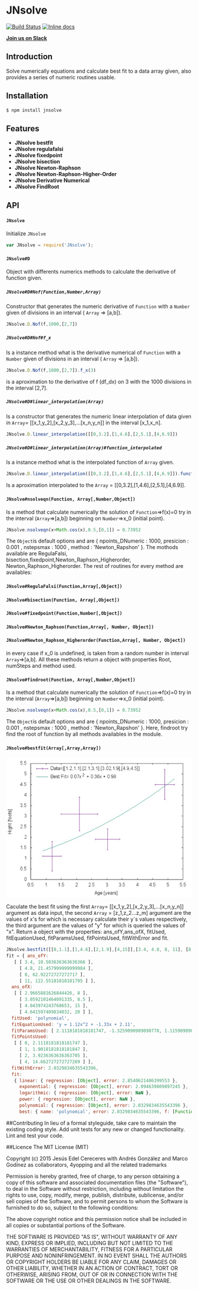 # JNsolve
[![Build Status](https://travis-ci.org/4yopping/JNsolve.svg?branch=master)](https://travis-ci.org/4yopping/JNsolve) [![Inline docs](http://inch-ci.org/github/4yopping/JNsolve.svg?branch=master)](http://inch-ci.org/github/4yopping/JNsolve)

**[Join us on Slack](http://jnsolve.slack.com)**

## Introduction

Solve numerically equations and calculate best fit to a data array given, also provides a series of numeric routines usable.


## Installation

```bash
$ npm install jnsolve
```


## Features


- **JNsolve bestfit**
- **JNsolve regulafalsi**
- **JNsolve fixedpoint**
- **JNsolve bisection**
- **JNsolve Newton-Raphson**
- **JNsolve Newton-Raphson-Higher-Order**
- **JNsolve Derivative Numerical**
- **JNsolve FindRoot**

## API

#### `JNsolve`

Initialize `JNsolve`

```js
var JNsolve = require('JNsolve');
```

#### `JNsolve#D`

Object with differents numerics methods to calculate the derivative of function given.

##### `JNsolve#D#Nof(Function,Number,Array)`
Constructor that generates the numeric derivative of `Function` with a  `Number` given of divisions in an interval ( `Array` => [a,b]).

```js
JNsolve.D.Nof(f,1000,[2,7])
```

##### `JNsolve#D#Nof#f_x`
Is a instance method what is the derivative numerical of  `Function` with a   `Number` given of divisions in an interval (  `Array` => [a,b]).

```js
JNsolve.D.Nof(f,1000,[2,7]).f_x(3)
```
is a aproximation to the derivative of f (df_dx) on 3 with the 1000 divisions in the interval [2,7].



##### `JNsolve#D#linear_interpolation(Array)`
Is a constructor that generates the numeric linear interpolation of data given in `Array`= [[x_1,y_2],[x_2,y_3],...[x_n,y_n]] in the interval [x_1,x_n].

```js
JNsolve.D.linear_interpolation([[0,3.2],[1,4.6],[2,5.1],[4,6.9]])
```
##### `JNsolve#D#linear_interpolation(Array)#function_interpolated`
Is a instance method what is the interpolated function of `Array` given.

```js
JNsolve.D.linear_interpolation([[0,3.2],[1,4.6],[2,5.1],[4,6.9]]).function_interpolated(2.5)
```
Is a aproximation interpolated to the `Array` = [[0,3.2],[1,4.6],[2,5.1],[4,6.9]].

#### `JNsolve#nsolveqn(Function, Array[,Number,Object])`
Is a method that calculate numerically the solution of `Function`=>f(x)=0 try in the interval (`Array`=>[a,b]) beginning  on `Number`=>x_0 (initial point).

```js
JNsolve.nsolveqn(x+Math.cos(x),0.5,[0,1]) = 0.73952
```
The `Object`is default options and are { npoints_DNumeric : 1000, presicion : 0.001 , nstepsmax : 1000 , method : 'Newton_Rapshon' }. The mothods available are RegulaFalsi, bisection,fixedpoint,Newton_Raphson_Higherorder, Newton_Raphson_Higherorder. The rest of routines for every method are availables:

#### `JNsolve#RegulaFalsi(Function,Array[,Object])`
#### `JNsolve#bisection(Function, Array[,Object])`
#### `JNsolve#fixedpoint(Function,Number[,Object])`
#### `JNsolve#Newton_Raphson(Function,Array[, Number, Object])`
#### `JNsolve#Newton_Raphson_Higherorder(Function,Array[, Number, Object])`

in every case if x_0 is undefined, is taken from a random number  in interval `Array`=>[a,b]. All these methods return a object with properties Root, numSteps and method used.

#### `JNsolve#findroot(Function, Array[,Number,Object])`
Is a method that calculate numerically the solution of `Function`=>f(x)=0 try in the interval (`Array`=>[a,b]) beginning  on `Number`=>x_0 (initial point).

```js
JNsolve.nsolveqn(x+Math.cos(x),0.5,[0,1]) = 0.73952
```
The `Object`is default options and are { npoints_DNumeric : 1000, presicion : 0.001 , nstepsmax : 1000 , method : 'Newton_Rapshon' }. Here, findroot try find the root of function by all methods availables in the module.


#### `JNsolve#bestfit(Array[,Array,Array])`
![Plot Data with Best fit](./plot.jpeg)


Caculate the best fit using the first `Array`= [[x_1,y_2],[x_2,y_3],...[x_n,y_n]] argument as data input, the second  `Array` = [z_1,z_2...z_m] argument are the values of x's for which is necessary calculate their y`s values respectively, the third argument are the values of "y" for which is queried the values of "x". Return a object with the properties: ans_ofY,ans_ofX, fitUsed, fitEquationUsed, fitParamsUsed, fitPointsUsed, fitWithError and fit.

```js
JNsolve.bestfit([[0,1.1],[1,4.6],[2,1.9],[4,15]],[3.4, 4.8, 8, 11], [8,8.5,15,20]) =
fit = { ans_ofY:
   [ [ 3.4, 10.503636363636366 ],
     [ 4.8, 21.457999999999984 ],
     [ 8, 62.92272727272717 ],
     [ 11, 122.55181818181795 ] ],
  ans_ofX:
   [ [ 2.9665881626844426, 8 ],
     [ 3.0592101464091335, 8.5 ],
     [ 4.043974243768653, 15 ],
     [ 4.641597409834032, 20 ] ],
  fitUsed: 'polynomial',
  fitEquationUsed: 'y = 1.12x^2 + -1.33x + 2.11',
  fitParamsUsed: [ 2.1118181818181747, -1.3259090909090778, 1.1159090909090879 ],
  fitPointsUsed:
   [ [ 0, 2.1118181818181747 ],
     [ 1, 1.9018181818181847 ],
     [ 2, 3.9236363636363705 ],
     [ 4, 14.662727272727269 ] ],
  fitWithError: 2.0329834635543396,
  fit:
   { linear: { regression: [Object], error: 2.8540621486399553 },
     exponential: { regression: [Object], error: 2.094639809897245 },
     logarithmic: { regression: [Object], error: NaN },
     power: { regression: [Object], error: NaN },
     polynomial: { regression: [Object], error: 2.0329834635543396 },
     best: { name: 'polynomial', error: 2.0329834635543396, f: [Function] } } }
```



##Contributing
In lieu of a formal styleguide, take care to maintain the existing coding style.
Add unit tests for any new or changed functionality. Lint and test your code.


##Licence
The MIT License (MIT)

Copyright (c) 2015 Jesús Edel Cereceres with Andrés González and Marco Godínez as collaborators, 4yopping and all the related trademarks

Permission is hereby granted, free of charge, to any person obtaining a copy
of this software and associated documentation files (the "Software"), to deal
in the Software without restriction, including without limitation the rights
to use, copy, modify, merge, publish, distribute, sublicense, and/or sell
copies of the Software, and to permit persons to whom the Software is
furnished to do so, subject to the following conditions:

The above copyright notice and this permission notice shall be included in
all copies or substantial portions of the Software.

THE SOFTWARE IS PROVIDED "AS IS", WITHOUT WARRANTY OF ANY KIND, EXPRESS OR
IMPLIED, INCLUDING BUT NOT LIMITED TO THE WARRANTIES OF MERCHANTABILITY,
FITNESS FOR A PARTICULAR PURPOSE AND NONINFRINGEMENT. IN NO EVENT SHALL THE
AUTHORS OR COPYRIGHT HOLDERS BE LIABLE FOR ANY CLAIM, DAMAGES OR OTHER
LIABILITY, WHETHER IN AN ACTION OF CONTRACT, TORT OR OTHERWISE, ARISING FROM,
OUT OF OR IN CONNECTION WITH THE SOFTWARE OR THE USE OR OTHER DEALINGS IN
THE SOFTWARE.
